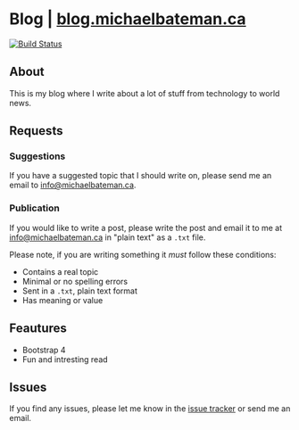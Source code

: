 # Blog | [blog.michaelbateman.ca](https://blog.michaelbateman.ca)
[![Build Status](https://travis-ci.org/michael-bateman/blog.svg?branch=master)](https://travis-ci.org/michael-bateman/blog)


## About
This is my blog where I write about a lot of stuff from technology to world news.

## Requests
### Suggestions
If you have a suggested topic that I should write on, please send me an email to [info@michaelbateman.ca](mailto:info@michaelbateman.ca).

### Publication
If you would like to write a post, please write the post and email it to me at [info@michaelbateman.ca](mailto:info@michaelbateman.ca) in "plain text" as a `.txt` file.

Please note, if you are writing something it *must* follow these conditions:
* Contains a real topic
* Minimal or no spelling errors
* Sent in a `.txt`, plain text format
* Has meaning or value

## Feautures
* Bootstrap 4
* Fun and intresting read

## Issues
If you find any issues, please let me know in the [issue tracker](https://github.com/michael-bateman/blog/issues) or send me an email.
